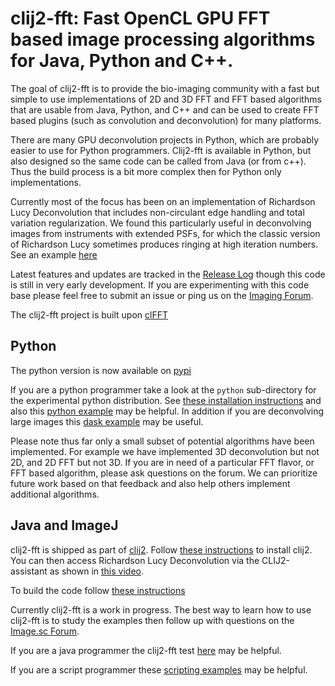 # clij2-fft: Fast OpenCL GPU FFT based image processing algorithms for Java, Python and C++. 

The goal of clij2-fft is to provide the bio-imaging community with a fast but simple to use implementations of 2D and 3D FFT and FFT based algorithms that are usable from Java, Python, and C++ and can be used to create FFT based plugins (such as convolution and deconvolution) for many platforms.

There are many GPU deconvolution projects in Python, which are probably easier to use for Python programmers.  Clij2-fft is available in Python, but also designed so the same code can be called from Java (or from c++).  Thus the build process is a bit more complex then for Python only implementations. 

Currently most of the focus has been on an implementation of Richardson Lucy Deconvolution that includes non-circulant edge handling and total variation regularization.  We found this particularly useful in deconvolving images from instruments with extended PSFs, for which the classic version of Richardson Lucy sometimes produces ringing at high iteration numbers.  See an example [here](https://forum.image.sc/t/deconvolution-minimizing-edge-artifacts/69828/2)

Latest features and updates are tracked in the [Release Log](https://clij.github.io/clij2-fft/docs/releaselog) though this code is still in very early development.  If you are experimenting with this code base please feel free to submit an issue or ping us on the [Imaging Forum](https://forum.image.sc/).

The clij2-fft project is built upon [clFFT](https://github.com/arrayfire/clFFT)  

## Python

The python version is now available on [pypi](https://pypi.org/project/clij2-fft/)

If you are a python programmer take a look at the ```python``` sub-directory for the experimental python distribution.  See [these installation instructions](https://github.com/clij/clij2-fft/blob/master/docs/python/clij-fft-python.md) and also this [python example](https://github.com/clij/clij2-fft/tree/master/python/clij2fft/test_richardson_lucy.py) may be helpful.  In addition if you are deconvolving large images this [dask example](https://github.com/clij/clij2-fft/blob/master/python/clij2fft/test_richardson_lucy_dask.py) may be useful.

Please note thus far only a small subset of potential algorithms have been implemented.  For example we have implemented 3D deconvolution but not 2D, and 2D FFT but not 3D.  If you are in need of a particular FFT flavor, or FFT based algorithm, please ask questions on the forum.  We can prioritize future work based on that feedback and also help others implement additional algorithms. 

## Java and ImageJ

clij2-fft is shipped as part of [clij2](https://clij.github.io).  Follow [these instructions](https://clij.github.io/clij2-docs/installationInFiji) to install clij2. You can then access Richardson Lucy Deconvolution via the CLIJ2-assistant as shown in [this video](https://clij.github.io/clij2-fft/docs/deconvolution/clij-decon.mp4).

To build the code follow [these instructions](https://clij.github.io/clij2-fft/docs/buildlibs/build)

Currently clij2-fft is a work in progress.  The best way to learn how to use clij2-fft is to study the examples then follow up with questions on the [Image.sc Forum](https://forum.image.sc/).   

If you are a java programmer the clij2-fft test [here](https://github.com/clij/clij2-fft/tree/master/src/test/java/net/haesleinhuepf/clijx/tests) may be helpful.   

If you are a script programmer these [scripting examples](https://github.com/clij/clij2-fft/tree/master/src/main/jython) may be helpful.  


